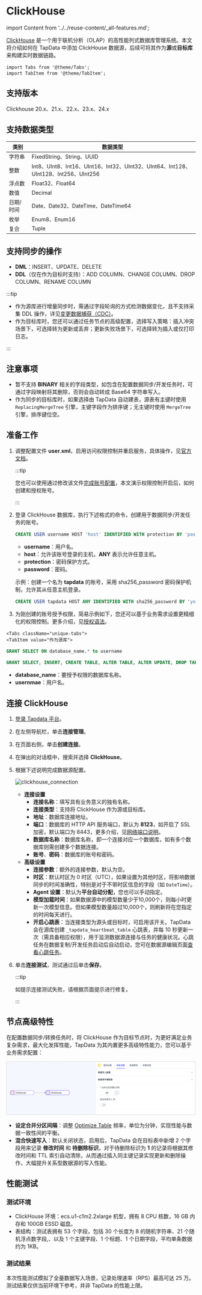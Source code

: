 # ClickHouse
import Content from '../../reuse-content/_all-features.md';

<Content />

[ClickHouse](https://clickhouse.com/) 是一个用于联机分析（OLAP）的高性能列式数据库管理系统。本文将介绍如何在 TapData 中添加 ClickHouse 数据源，后续可将其作为**源**或**目标库**来构建实时数据链路。

```mdx-code-block
import Tabs from '@theme/Tabs';
import TabItem from '@theme/TabItem';
```

## 支持版本

Clickhouse 20.x、21.x、22.x、23.x、24.x

## 支持数据类型

| 类别      | 数据类型                                                     |
| --------- | ------------------------------------------------------------ |
| 字符串    | FixedString、String、UUID                                    |
| 整数      | Int8、UInt8、Int16、UInt16、Int32、UInt32、UInt64、Int128、UInt128、Int256、UInt256 |
| 浮点数    | Float32、Float64                                             |
| 数值      | Decimal                                                      |
| 日期/时间 | Date、Date32、DateTime、DateTime64                           |
| 枚举      | Enum8、Enum16                                                |
| 复合      | Tuple                                                        |

## 支持同步的操作

* **DML**：INSERT、UPDATE、DELETE
* **DDL**（仅在作为目标时支持）：ADD COLUMN、CHANGE COLUMN、DROP COLUMN、RENAME COLUMN

:::tip

* 作为源库进行增量同步时，需通过字段轮询的方式检测数据变化，且不支持采集 DDL 操作，详见[变更数据捕获（CDC）](../../introduction/change-data-capture-mechanism.md)。
* 作为目标库时，您还可以通过任务节点的高级配置，选择写入策略：插入冲突场景下，可选择转为更新或丢弃；更新失败场景下，可选择转为插入或仅打印日志。

:::

## 注意事项

* 暂不支持 **BINARY** 相关的字段类型，如包含在配置数据同步/开发任务时，可通过字段映射将其删除，否则会自动转成 Base64 字符串写入。
* 作为同步的目标库时，如果选择由 TapData 自动建表，源表有主键时使用 `ReplacingMergeTree` 引擎，主键字段作为排序键；无主键时使用 `MergeTree` 引擎，排序键位空。

## 准备工作

1. 调整配置文件 **user.xml**，启用访问权限控制并重启服务，具体操作，见[官方文档](https://clickhouse.com/docs/zh/operations/access-rights#enabling-access-control)。

   :::tip

   您也可以使用通过修改该文件[完成账号配置](https://clickhouse.com/docs/zh/operations/settings/settings-users/)，本文演示权限控制开启后，如何创建和授权账号。

   :::

2. 登录 ClickHouse 数据库，执行下述格式的命令，创建用于数据同步/开发任务的账号。

   ```sql
   CREATE USER username HOST 'host' IDENTIFIED WITH protection BY 'password';
   ```

   * **username**：用户名。
   * **host**：允许该账号登录的主机，**ANY** 表示允许任意主机。
   * **protection**：密码保护方式。
   * **password**：密码。

   示例：创建一个名为 **tapdata** 的账号，采用 sha256_password 密码保护机制，允许其从任意主机登录。

   ```sql
   CREATE USER tapdata HOST ANY IDENTIFIED WITH sha256_password BY 'your_password';
   ```

3. 为刚创建的账号授予权限，简易示例如下，您还可以基于业务需求设置更精细化的权限控制。更多介绍，见[授权语法](https://clickhouse.com/docs/zh/sql-reference/statements/grant/)。

```mdx-code-block
<Tabs className="unique-tabs">
<TabItem value="作为源库">
```
```sql
GRANT SELECT ON database_name.* to username 
```
</TabItem>

<TabItem value="作为目标库">

```sql
GRANT SELECT, INSERT, CREATE TABLE, ALTER TABLE, ALTER UPDATE, DROP TABLE, TRUNCATE ON database_name.* TO username
```
</TabItem>
</Tabs>


   * **database_name**：要授予权限的数据库名称。
   * **usernmae**：用户名。

## 连接 ClickHouse

1. [登录 Tapdata 平台](../../user-guide/log-in.md)。

2. 在左侧导航栏，单击**连接管理**。

3. 在页面右侧，单击**创建连接**。

4. 在弹出的对话框中，搜索并选择 **ClickHouse**。

5. 根据下述说明完成数据源配置。

   ![clickhouse_connection](../../images/clickhouse_connection.png)

   * **连接设置**
      * **连接名称**：填写具有业务意义的独有名称。
      * **连接类型**：支持将 ClickHouse 作为源或目标库。
      * **地址**：数据库连接地址。
      * **端口**：数据库的 HTTP API 服务端口，默认为 **8123**，如开启了 SSL 加密，默认端口为 8443，更多介绍，见[网络端口说明](https://clickhouse.com/docs/en/guides/sre/network-ports/)。
      * **数据库名称**：数据库名称，即一个连接对应一个数据库，如有多个数据库则需创建多个数据连接。
      * **账号**、**密码**：数据库的账号和密码。
   * **高级设置**
      * **连接参数**：额外的连接参数，默认为空。
      * **时区**：默认时区为 0 时区（UTC），如果设置为其他时区，将影响数据同步的时间准确性，特别是对于不带时区信息的字段（如 `DateTime`）。
      * **Agent 设置**：默认为**平台自动分配**，您也可以手动指定。
      * **模型加载时间**：如果数据源中的模型数量少于10,000个，则每小时更新一次模型信息。但如果模型数量超过10,000个，则刷新将在您指定的时间每天进行。
      * **开启心跳表**：当连接类型为源头或目标时，可启用该开关。TapData 会在源库创建 `_tapdata_heartbeat_table` 心跳表，并每 10 秒更新一次（需具备相应权限），用于监测数据源连接与任务的健康状况。心跳任务在数据复制/开发任务启动后自动启动，您可在数据源编辑页面[查看心跳任务](../../case-practices/best-practice/heart-beat-task.md)。

6. 单击**连接测试**，测试通过后单击**保存**。

   :::tip

   如提示连接测试失败，请根据页面提示进行修复。

   :::

## 节点高级特性

在配置数据同步/转换任务时，将 ClickHouse 作为目标节点时，为更好满足业务复杂需求，最大化发挥性能，TapData 为其内置更多高级特性能力，您可以基于业务需求配置：

![ClickHouse 节点高级特性](../../images/clickhouse_node_advanced_settings.png)

- **设定合并分区间隔**：调整 [Optimize Table](https://clickhouse.com/docs/en/sql-reference/statements/optimize) 频率，单位为分钟，实现性能与数据一致性间的平衡。
- **混合快速写入**：默认关闭状态，启用后，TapData 会在目标表中新增 2 个字段用来记录 **修改时间** 和 **待删除标识**，对于待删除标识为 **1** 的记录将根据其修改时间和 TTL 索引自动清除，从而通过插入同主键记录实现更新和删除操作，大幅提升关系型数据源的写入性能。



## 性能测试

### 测试环境

* ClickHouse 环境：ecs.u1-c1m2.2xlarge 机型，拥有 8 CPU 核数，16 GB 内存和 100GB ESSD 磁盘。
* 表结构：测试表拥有 53 个字段，包括 30 个长度为 8 的随机字符串、21 个随机浮点数字段,、以及 1 个主键字段、1 个标题、1 个日期字段，平均单条数据约为 1KB。

### 测试结果

本次性能测试模拟了全量数据写入场景，记录处理速率（RPS）最高可达 25 万。测试结果仅供当前环境下参考，并非 TapData 的性能上限。
